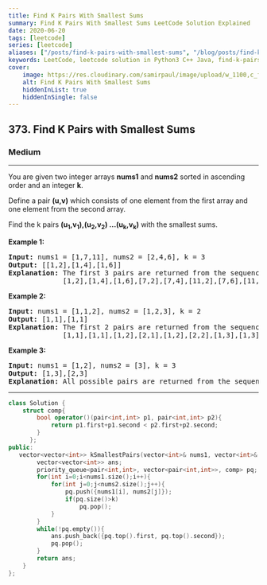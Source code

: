 ```yaml
---
title: Find K Pairs With Smallest Sums
summary: Find K Pairs With Smallest Sums LeetCode Solution Explained
date: 2020-06-20
tags: [leetcode]
series: [leetcode]
aliases: ["/posts/find-k-pairs-with-smallest-sums", "/blog/posts/find-k-pairs-with-smallest-sums", "/find-k-pairs-with-smallest-sums"]
keywords: LeetCode, leetcode solution in Python3 C++ Java, find-k-pairs-with-smallest-sums solution
cover:
    image: https://res.cloudinary.com/samirpaul/image/upload/w_1100,c_fit,co_rgb:FFFFFF,l_text:Arial_70_bold:Find K Pairs With Smallest Sums/problem-solving.webp
    alt: Find K Pairs With Smallest Sums
    hiddenInList: true
    hiddenInSingle: false
---
```



<h2>373. Find K Pairs with Smallest Sums</h2><h3>Medium</h3><hr><div><p>You are given two integer arrays <b>nums1</b> and <b>nums2</b> sorted in ascending order and an integer <b>k</b>.</p>

<p>Define a pair <b>(u,v)</b> which consists of one element from the first array and one element from the second array.</p>

<p>Find the k pairs <b>(u<sub>1</sub>,v<sub>1</sub>),(u<sub>2</sub>,v<sub>2</sub>) ...(u<sub>k</sub>,v<sub>k</sub>)</b> with the smallest sums.</p>

<p><strong>Example 1:</strong></p>

<pre><strong>Input: </strong>nums1 = <span id="example-input-1-1">[1,7,11]</span>, nums2 = <span id="example-input-1-2">[2,4,6]</span>, k = <span id="example-input-1-3">3</span>
<strong>Output: </strong><span id="example-output-1">[[1,2],[1,4],[1,6]] 
<strong>Explanation: </strong></span>The first 3 pairs are returned from the sequence: 
&nbsp;            [1,2],[1,4],[1,6],[7,2],[7,4],[11,2],[7,6],[11,4],[11,6]</pre>

<p><strong>Example 2:</strong></p>

<pre><strong>Input: </strong>nums1 = [1,1,2], nums2 = [1,2,3], k = 2
<strong>Output: </strong>[1,1],[1,1]<span>
<strong>Explanation: </strong></span>The first 2 pairs are returned from the sequence: 
&nbsp;            [1,1],[1,1],[1,2],[2,1],[1,2],[2,2],[1,3],[1,3],[2,3]</pre>

<p><strong>Example 3:</strong></p>

<pre><strong>Input: </strong>nums1 = [1,2], nums2 = [3], k = 3
<strong>Output: </strong>[1,3],[2,3]<span>
<strong>Explanation: </strong></span>All possible pairs are returned from the sequence: [1,3],[2,3]
</pre>
</div>

---




```cpp
class Solution {
    struct comp{
        bool operator()(pair<int,int> p1, pair<int,int> p2){
            return p1.first+p1.second < p2.first+p2.second;
        }
      };
public:
   vector<vector<int>> kSmallestPairs(vector<int>& nums1, vector<int>& nums2, int k) {
        vector<vector<int>> ans;
        priority_queue<pair<int,int>, vector<pair<int,int>>, comp> pq;
        for(int i=0;i<nums1.size();i++){
            for(int j=0;j<nums2.size();j++){
                pq.push({nums1[i], nums2[j]});
                if(pq.size()>k)
                    pq.pop();
            }
        }
        while(!pq.empty()){
            ans.push_back({pq.top().first, pq.top().second});
            pq.pop();
        }
        return ans;
    }
};
```
